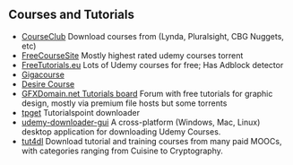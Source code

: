 ## Courses and Tutorials

  * [CourseClub](https://courseclub.me/) Download courses from (Lynda, Pluralsight, CBG Nuggets, etc)
  * [FreeCourseSite](https://freecoursesite.com/) Mostly highest rated udemy courses torrent
  * [FreeTutorials.eu](https://www.freetutorials.eu/) Lots of Udemy courses for free; Has Adblock detector
  * [Gigacourse](https://gigacourse.com/)
  * [Desire Course](https://desirecourse.net/)
  * [GFXDomain.net Tutorials board](http://forum.gfxdomain.net/forums/others-tutorials.42/) Forum with free tutorials for graphic design, mostly via premium file hosts but some torrents
  * [tpget](https://github.com/0x6a73/tpget) Tutorialspoint downloader
  * [udemy-downloader-gui](https://github.com/FaisalUmair/udemy-downloader-gui) A cross-platform (Windows, Mac, Linux) desktop application for downloading Udemy Courses.
  * [tut4dl](https://tut4dl.com/) Download tutorial and training courses from many paid MOOCs, with categories ranging from Cuisine to Cryptography.